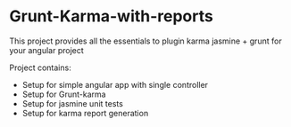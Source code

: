 # Grunt-Karma-with-reports
This project provides all the essentials to plugin karma jasmine + grunt for your angular project

Project contains:
- Setup for simple angular app with single controller
- Setup for Grunt-karma
- Setup for jasmine unit tests
- Setup for karma report generation

